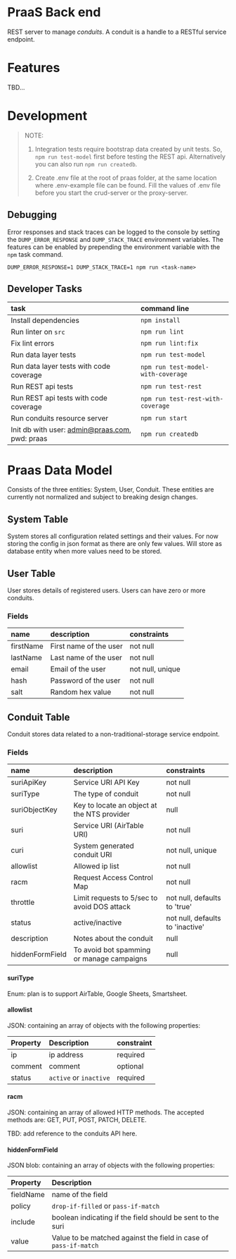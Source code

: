 # PraaS Back end
REST server to manage *conduits*. A conduit is a handle to a RESTful 
service endpoint.

# Features
TBD...

# Development
> NOTE: <br>
> 1. Integration tests require bootstrap data created by unit tests. So,
>    `npm run test-model` first before testing the REST api. Alternatively
>    you can also run `npm run createdb`.
>
> 2. Create .env file at the root of praas folder, at the same location
>    where .env-example file can be found. Fill the values of .env file
>    before you start the crud-server or the proxy-server.

## Debugging

Error responses and stack traces can be logged to the console by setting
the `DUMP_ERROR_RESPONSE` and `DUMP_STACK_TRACE` environment variables.
The features can be enabled by prepending the environment variable with
the `npm` task command.

`DUMP_ERROR_RESPONSE=1 DUMP_STACK_TRACE=1 npm run <task-name>`

## Developer Tasks
|  task                                           | command line                        |
|:------------------------------------------------|:------------------------------------|
| Install dependencies                            |`npm install`                        |
| Run linter on `src`                             |`npm run lint`                       |
| Fix lint errors                                 |`npm run lint:fix`                   |
| Run data layer tests                            |`npm run test-model`                 |
| Run data layer tests with code coverage         |`npm run test-model-with-coverage`   |
| Run REST api tests                              |`npm run test-rest`                  |
| Run REST api tests with code coverage           |`npm run test-rest-with-coverage`    |
| Run conduits resource server                    |`npm run start`                      |
| Init db with user: admin@praas.com, pwd: praas  |`npm run createdb`                   |

# Praas Data Model
Consists of the three entities: System, User, Conduit. These entities are
currently not normalized and subject to breaking design changes.

## System Table
System stores all configuration related settings and their values.
For now storing the config in json format as there are
only few values. Will store as database entity when more values need
to be stored.

## User Table
User stores details of registered users. Users can have zero or more conduits.

### Fields
|  name     | description          | constraints       |
|:----------|:---------------------|:------------------|
| firstName |First name of the user| not null          |
| lastName  |Last name of the user | not null          |
| email     |Email of the user     | not null, unique  |
| hash      |Password of the user  | not null          |
| salt      |Random hex value      | not null          |

## Conduit Table
Conduit stores data related to a non-traditional-storage service endpoint.

### Fields
|  name           | description                                       | constraints                    |
|:----------------|:--------------------------------------------------|:-------------------------------|
| suriApiKey      |Service URI API Key                                |not null                        |
| suriType        |The type of conduit                                |not null                        |
| suriObjectKey   |Key to locate an object at the NTS provider        |null                            |
| suri            |Service URI (AirTable URI)                         |not null                        |
| curi            |System generated conduit URI                       |not null, unique                |
| allowlist       |Allowed ip list                                    |not null                        |
| racm            |Request Access Control Map |not null               |not null                        |
| throttle        |Limit requests to 5/sec to avoid DOS attack        |not null, defaults to 'true'    |
| status          |active/inactive                                    |not null, defaults to 'inactive'|
| description     |Notes about the conduit                            |null                            |
| hiddenFormField |To avoid bot spamming or manage campaigns          |null                            |

#### suriType
Enum: plan is to support AirTable, Google Sheets, Smartsheet.

#### allowlist
JSON: containing an array of objects with the following properties:

| Property  | Description            | constraint |
|:----------|:-----------------------|:-----------|
| ip        | ip address             | required   |
| comment   | comment                | optional   |
| status    | `active` or `inactive` | required   |

#### racm
JSON: containing an array of allowed HTTP methods. The accepted 
methods are:  GET, PUT, POST, PATCH, DELETE.

TBD: add reference to the conduits API here.

#### hiddenFormField
JSON blob: containing an array of objects with the following properties:

| Property  | Description                                                      |
|:----------|:-----------------------------------------------------------------|
| fieldName | name of the field                                                |
| policy    | `drop-if-filled` or `pass-if-match`                              |
| include   | boolean indicating if the field should be sent to the suri       |
| value     | Value to be matched against the field in case of `pass-if-match` |
